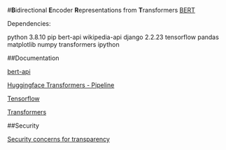 #**B**idirectional **E**ncoder **R**epresentations from **T**ransformers
[BERT](https://ai.googleblog.com/2018/11/open-sourcing-bert-state-of-art-pre.html)

Dependencies:

python 3.8.10
pip
bert-api
wikipedia-api
django 2.2.23
tensorflow
pandas
matplotlib
numpy
transformers
ipython

##Documentation

[bert-api](https://pypi.org/project/bert-api/)

[Huggingface Transformers - Pipeline](https://huggingface.co/transformers/model_doc/bert.html)

[Tensorflow](https://www.tensorflow.org/official_models/fine_tuning_bert)

[Transformers](https://ai.googleblog.com/2017/08/transformer-novel-neural-network.html)

##Security

[Security concerns for transparency](https://openreview.net/forum?id=7nfCtKep-v)